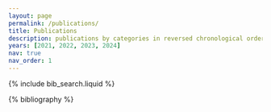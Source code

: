 ```yaml
---
layout: page
permalink: /publications/
title: Publications
description: publications by categories in reversed chronological order. generated by jekyll-scholar. see latest work on <a href='https://scholar.google.com/citations?user=0uYehJsAAAAJ'><u>google scholar</u></a> page.
years: [2021, 2022, 2023, 2024]
nav: true
nav_order: 1
---
```


<!-- _pages/publications.md -->

<!-- Bibsearch Feature -->

{% include bib_search.liquid %}

<div class="publications">

{% bibliography %}

</div>
